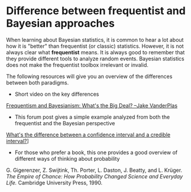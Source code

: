 # Difference between frequentist and Bayesian approaches

When learning about Bayesian statistics, it is common to hear a lot about how it is "better" than frequentist (or classic) statistics. However, it is not always clear what **frequentist** means. It is always good to remember that they provide different tools to analyze random events. Bayesian statistics does not make the frequentist toolbox irrelevant or invalid.

The following resources will give you an overview of the differences between both paradigms. 



* Short video on the key differences 

[Frequentism and Bayesianism: What's the Big Deal? –Jake VanderPlas](https://www.youtube.com/watch?v=KhAUfqhLakw)



* This forum post gives a simple example analyzed from both the frequentist and the Bayesian perspective

[What's the difference between a confidence interval and a credible interval?](https://stats.stackexchange.com/questions/2272/whats-the-difference-between-a-confidence-interval-and-a-credible-interval)]

* For those who prefer a book, this one provides a good overview of different ways of thinking about probability

G. Gigerenzer, Z. Swijtink, Th. Porter, L. Daston, J. Beatty, and L. Krüger. *The Empire of Chance: How Probability Changed Science and Everyday Life.* Cambridge University Press, 1990.